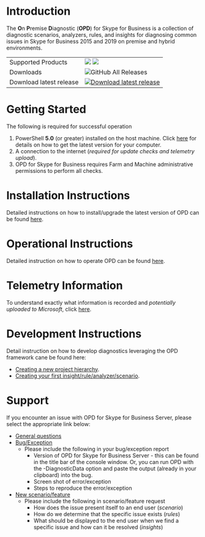 # Introduction

The **O**n **P**remise **D**iagnostic (**OPD**) for Skype for Business is a collection of diagnostic scenarios, analyzers, rules, and insights for diagnosing common issues in Skype for Business 2015 and 2019 on premise and hybrid environments.

<table>
    <td> Supported Products </td>
    <td>
      <img src="https://img.shields.io/static/v1?label=Skype%20for%20Business&message=2015&color=%231777D6&style=plastic" /> <img src="https://img.shields.io/static/v1?label=Skype%20for%20Business&message=2019&color=%231777D6&style=plastic" />
    </td>
</tr>
  <tr>
    <td>Downloads </td>
    <td>
      <img alt="GitHub All Releases" src="https://img.shields.io/github/downloads/onpremdiag/sfbserver/total?color=green&label=Total%20Downloads&style=plastic" /> <br>
    </td>
  </tr>
  <tr>
    <td> Download latest release </td>
    <td>
        <a href="https://github.com/onpremdiag/SfBServer/releases/download/1.8.2203.31002/1.8.2203.31002 ">
            <img alt="Download latest release" src="https://img.shields.io/github/v/release/onpremdiag/sfbserver?label=latest%20version&style=plastic" /> <br>
        </a>
    </td>
  </tr>
</table>

# Getting Started
The following is required for successful operation
1.	PowerShell **5.0** (or greater) installed on the host machine. Click [here](https://github.com/powershell/powershell) for details
on how to get the latest version for your computer.
2.	A connection to the internet (*required for update checks and telemetry upload*).
3.	OPD for Skype for Business requires Farm and Machine administrative permissions to perform all checks.

# Installation Instructions
Detailed instructions on how to install/upgrade the latest version of OPD can be found [here](https://github.com/onpremdiag/SfBServer/blob/master/docs/Installation.md).

# Operational Instructions
Detailed instruction on how to operate OPD can be found [here](https://github.com/onpremdiag/SfBServer/blob/master/docs/HowToUse.md).

# Telemetry Information
To understand exactly what information is recorded and *potentially uploaded to Microsoft*, click [here](https://github.com/onpremdiag/SfBServer/blob/master/docs/TelemetryData.md).

# Development Instructions
Detail instruction on how to develop diagnostics leveraging the OPD framework cane be
found here:

- [Creating a new project hierarchy](https://github.com/onpremdiag/SfBServer/blob/master/docs/NewProduct.md).
- [Creating your first insight/rule/analyzer/scenario](https://github.com/onpremdiag/SfBServer/blob/master/docs/DevelopmentReadme.md).

# Support
If you encounter an issue with OPD for Skype for Business Server, please select the appropriate link below:
- <a href="mailto:pop-sfbsupport@microsoft.com?subject=[OPD QUESTION] General Questions">General questions</a>
- <a href="mailto:pop-sfbsupport@microsoft.com?subject=[OPD BUG] Encountered an exception/bug during use">Bug/Exception</a>
  - Please include the following in your bug/exception report
    - Version of OPD for Skype for Business Server - this can be found in the title bar of the console window. Or, you can run OPD with the -DiagnosticData option and paste the output (already in your clipboard) into the bug.
    - Screen shot of error/exception
    - Steps to reproduce the error/exception
- <a href="mailto:pop-sfbsupport@microsoft.com?subject=[OPD REQUEST] New Scenario">New scenario/feature</a>
  - Please include the following in scenario/feature request
    - How does the issue present itself to an end user (*scenario*)
    - How do we determine that the specific issue exists (*rules*)
    - What should be displayed to the end user when we find a specific issue and how can it be resolved (*insights*)
